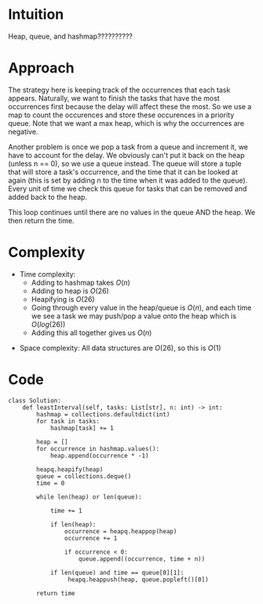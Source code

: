 # Intuition
Heap, queue, and hashmap??????????

# Approach
The strategy here is keeping track of the occurrences that each task appears. Naturally, we want to finish the tasks that have the most occurrences first because the delay will affect these the most. So we use a map to count the occurences and store these occurences in a priority queue. Note that we want a max heap, which is why the occurrences are negative. 

Another problem is once we pop a task from a queue and increment it, we have to account for the delay. We obviously can't put it back on the heap (unless n == 0), so we use a queue instead. The queue will store a tuple that will store a task's occurrence, and the time that it can be looked at again (this is set by adding n to the time when it was added to the queue). Every unit of time we check this queue for tasks that can be removed and added back to the heap.

This loop continues until there are no values in the queue AND the heap. We then return the time.

# Complexity
- Time complexity:
    - Adding to hashmap takes $O(n)$
    - Adding to heap is $O(26)$
    - Heapifying is $O(26)$
    - Going through every value in the heap/queue is $O(n)$, and each time we see a task we may push/pop a value onto the heap which is $O(log(26))$
    - Adding this all together gives us $O(n)$    
<!-- Add your time complexity here, e.g. $$O(n)$$ -->

- Space complexity: All data structures are $O(26)$, so this is $O(1)$ 
<!-- Add your space complexity here, e.g. $$O(n)$$ -->

# Code
```python3
class Solution:
    def leastInterval(self, tasks: List[str], n: int) -> int:
        hashmap = collections.defaultdict(int)
        for task in tasks:
            hashmap[task] += 1

        heap = []
        for occurrence in hashmap.values():
            heap.append(occurrence * -1)

        heapq.heapify(heap)
        queue = collections.deque()
        time = 0

        while len(heap) or len(queue):

            time += 1

            if len(heap):
                occurrence = heapq.heappop(heap)
                occurrence += 1

                if occurrence < 0:
                    queue.append((occurrence, time + n))

            if len(queue) and time == queue[0][1]:
                 heapq.heappush(heap, queue.popleft()[0])

        return time
```
